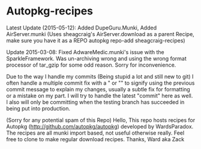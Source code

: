 Autopkg-recipes
===============
Latest Update (2015-05-12):
Added DupeGuru.Munki, Added AirServer.munki (Uses sheagcraig's AirServer.download as a parent Recipe, make sure you have it as a REPO autopkg repo-add sheagcraig-recipes)

Update 2015-03-08:
Fixed AdwareMedic.munki's issue with the SparkleFramework. Was un-archiving wrong and using the wrong format processor of tar_gzip for some odd reason. Sorry for inconvenience.


Due to the way I handle my commits (Being stupid a lot and still new to git) I often handle a multiple commit fix with a " or "" to signify using the previous commit message to explain my changes, usually a subtle fix for formatting or a mistake on my part. I will try to handle the latest "commit" here as well. I also will only be committing when the testing branch has succeeded in being put into production.

(Sorry for any potential spam of this Repo)
Hello,
This repo hosts recipes for Autopkg (http://github.com/autopkg/autopkg) developed by WardsParadox.
The recipes are all munki import based, not useful otherwise really. Feel free to clone to
make regular download recipes.
Thanks,
Ward aka Zack
